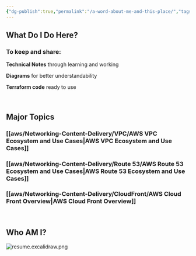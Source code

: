 ```yaml
---
{"dg-publish":true,"permalink":"/a-word-about-me-and-this-place/","tags":["gardenEntry"]}
---
```



## What Do I Do Here?

### To keep and share: 

**Technical Notes** through learning and working

**Diagrams** for better understandability

**Terraform code** ready to use


<br>

## Major Topics

### [[aws/Networking-Content-Delivery/VPC/AWS VPC Ecosystem and Use Cases\|AWS VPC Ecosystem and Use Cases]]
### [[aws/Networking-Content-Delivery/Route 53/AWS Route 53 Ecosystem and Use Cases\|AWS Route 53 Ecosystem and Use Cases]]
### [[aws/Networking-Content-Delivery/CloudFront/AWS Cloud Front Overview\|AWS Cloud Front Overview]]


<br>


## Who AM I?

![resume.excalidraw.png](/img/user/resume/resume.excalidraw.png)





